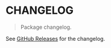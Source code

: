 # CHANGELOG

> Package changelog.

See [GitHub Releases](https://github.com/stdlib-js/string-starts-with/releases) for the changelog.